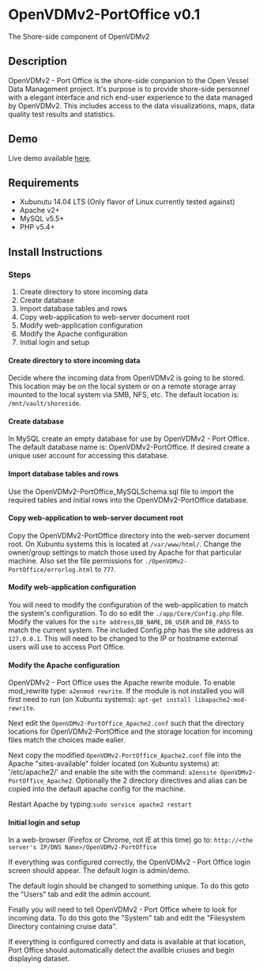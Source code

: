 # OpenVDMv2-PortOffice v0.1
The Shore-side component of OpenVDMv2

## Description
OpenVDMv2 - Port Office is the shore-side conpanion to the Open Vessel Data Management project.  It's purpose is to provide shore-side personnel with a elegant interface and rich end-user experience to the data managed by OpenVDMv2.  This includes access to the data visualizations, maps, data quality test results and statistics.

## Demo

Live demo available [here](http://capablesolutions.dyndns.org:8180/OpenVDMv2-PortOffice/).

## Requirements
- Xubunutu 14.04 LTS (Only flavor of Linux currently tested against)
- Apache v2+
- MySQL v5.5+
- PHP v5.4+

## Install Instructions
### Steps
 1. Create directory to store incoming data
 2. Create database
 3. Import database tables and rows
 4. Copy web-application to web-server document root
 5. Modify web-application configuration
 6. Modify the Apache configuration
 7. Initial login and setup

#### Create directory to store incoming data
Decide where the incoming data from OpenVDMv2 is going to be stored.  This location may be on the local system or on a remote storage array mounted to the local system via SMB, NFS, etc.  The default location is: `/mnt/vault/shoreside`.

#### Create database
In MySQL create an empty database for use by OpenVDMv2 - Port Office. The default database name is: OpenVDMv2-PortOffice.  If desired create a unique user account for accessing this database. 

#### Import database tables and rows
Use the OpenVDMv2-PortOffice_MySQLSchema.sql file to import the required tables and initial rows into the OpenVDMv2-PortOffice database.

#### Copy web-application to web-server document root
Copy the OpenVDMv2-PortOffice directory into the web-server document root.  On Xubuntu systems this is located at `/var/www/html/`.  Change the owner/group settings to match those used by Apache for that particular machine.  Also set the file permissions for `./OpenVDMv2-PortOffice/errorlog.html` to `777`.

#### Modify web-application configuration
You will need to modify the configuration of the web-application to match the system's configuration.  To do so edit the `./app/Core/Config.php` file.  Modify the values for the `site address`,`DB_NAME`, `DB_USER` and `DB_PASS` to match the current system.  The included Config.php has the site address as `127.0.0.1`.  This will need to be changed to the IP or hostname external users will use to access Port Office.

#### Modify the Apache configuration
OpenVDMv2 - Port Office uses the Apache rewrite module.  To enable mod_rewrite type: `a2enmod rewrite`.  If the module is not installed you will first need to run (on Xubuntu systems): `apt-get install libapache2-mod-rewrite`.

Next edit the `OpenVDMv2-PortOffice_Apache2.conf` such that the directory locations for OpenVDMv2-PortOffice and the storage location for incoming files match the choices made ealier.

Next copy the modified `OpenVDMv2-PortOffice_Apache2.conf` file into the Apache "sites-available" folder located (on Xubuntu systems) at: '/etc/apache2/' and enable the site with the command: `a2ensite OpenVDMv2-PortOffice_Apache2`.  Optionally the 2 directory directives and alias can be copied into the default apache config for the machine.

Restart Apache by typing:`sudo service apache2 restart`

#### Initial login and setup
In a web-browser (Firefox or Chrome, not IE at this time) go to: `http://<the server's IP/DNS Name>/OpenVDMv2-PortOffice`

If everything was configured correctly, the OpenVDMv2 - Port Office login screen should appear.  The default login is admin/demo.

The default login should be changed to something unique.  To do this goto the "Users" tab and edit the admin account.

Finally you will need to tell OpenVDMv2 - Port Office where to look for incoming data.  To do this goto the "System" tab and edit the "Filesystem Directory containing cruise data".

If everything is configured correctly and data is available at that location, Port Office should automatically detect the availble criuses and begin displaying dataset.
